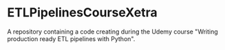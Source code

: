 # ETLPipelinesCourseXetra
A repository containing a code creating during the Udemy course "Writing production ready ETL pipelines with Python".
